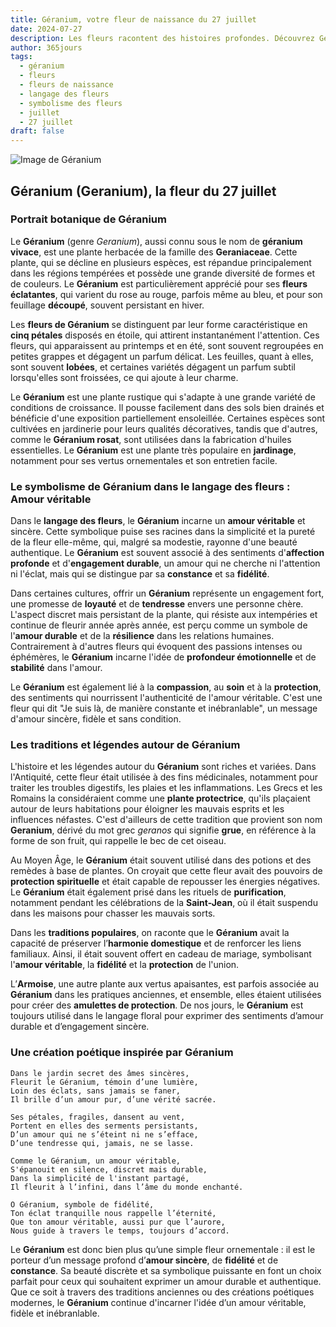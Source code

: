 ```yaml
---
title: Géranium, votre fleur de naissance du 27 juillet
date: 2024-07-27
description: Les fleurs racontent des histoires profondes. Découvrez Géranium, votre fleur de naissance du 27 juillet, ses symboles et récits fascinants. Plongez dans sa signification et son langage unique dans l'art floral.
author: 365jours
tags:
  - géranium
  - fleurs
  - fleurs de naissance
  - langage des fleurs
  - symbolisme des fleurs
  - juillet
  - 27 juillet
draft: false
---
```


![Image de Géranium](https://cdn.pixabay.com/photo/2022/06/25/15/54/cranesbill-7283721_1280.jpg#center)


## Géranium (Geranium), la fleur du 27 juillet

### Portrait botanique de Géranium

Le **Géranium** (genre _Geranium_), aussi connu sous le nom de **géranium vivace**, est une plante herbacée de la famille des **Geraniaceae**. Cette plante, qui se décline en plusieurs espèces, est répandue principalement dans les régions tempérées et possède une grande diversité de formes et de couleurs. Le **Géranium** est particulièrement apprécié pour ses **fleurs éclatantes**, qui varient du rose au rouge, parfois même au bleu, et pour son feuillage **découpé**, souvent persistant en hiver.

Les **fleurs de Géranium** se distinguent par leur forme caractéristique en **cinq pétales** disposés en étoile, qui attirent instantanément l'attention. Ces fleurs, qui apparaissent au printemps et en été, sont souvent regroupées en petites grappes et dégagent un parfum délicat. Les feuilles, quant à elles, sont souvent **lobées**, et certaines variétés dégagent un parfum subtil lorsqu'elles sont froissées, ce qui ajoute à leur charme.

Le **Géranium** est une plante rustique qui s'adapte à une grande variété de conditions de croissance. Il pousse facilement dans des sols bien drainés et bénéficie d'une exposition partiellement ensoleillée. Certaines espèces sont cultivées en jardinerie pour leurs qualités décoratives, tandis que d'autres, comme le **Géranium rosat**, sont utilisées dans la fabrication d'huiles essentielles. Le **Géranium** est une plante très populaire en **jardinage**, notamment pour ses vertus ornementales et son entretien facile.

### Le symbolisme de Géranium dans le langage des fleurs : Amour véritable

Dans le **langage des fleurs**, le **Géranium** incarne un **amour véritable** et sincère. Cette symbolique puise ses racines dans la simplicité et la pureté de la fleur elle-même, qui, malgré sa modestie, rayonne d'une beauté authentique. Le **Géranium** est souvent associé à des sentiments d'**affection profonde** et d'**engagement durable**, un amour qui ne cherche ni l'attention ni l'éclat, mais qui se distingue par sa **constance** et sa **fidélité**.

Dans certaines cultures, offrir un **Géranium** représente un engagement fort, une promesse de **loyauté** et de **tendresse** envers une personne chère. L'aspect discret mais persistant de la plante, qui résiste aux intempéries et continue de fleurir année après année, est perçu comme un symbole de l'**amour durable** et de la **résilience** dans les relations humaines. Contrairement à d'autres fleurs qui évoquent des passions intenses ou éphémères, le **Géranium** incarne l'idée de **profondeur émotionnelle** et de **stabilité** dans l'amour.

Le **Géranium** est également lié à la **compassion**, au **soin** et à la **protection**, des sentiments qui nourrissent l'authenticité de l'amour véritable. C'est une fleur qui dit "Je suis là, de manière constante et inébranlable", un message d'amour sincère, fidèle et sans condition.

### Les traditions et légendes autour de Géranium

L'histoire et les légendes autour du **Géranium** sont riches et variées. Dans l'Antiquité, cette fleur était utilisée à des fins médicinales, notamment pour traiter les troubles digestifs, les plaies et les inflammations. Les Grecs et les Romains la considéraient comme une **plante protectrice**, qu'ils plaçaient autour de leurs habitations pour éloigner les mauvais esprits et les influences néfastes. C'est d'ailleurs de cette tradition que provient son nom **Geranium**, dérivé du mot grec _geranos_ qui signifie **grue**, en référence à la forme de son fruit, qui rappelle le bec de cet oiseau.

Au Moyen Âge, le **Géranium** était souvent utilisé dans des potions et des remèdes à base de plantes. On croyait que cette fleur avait des pouvoirs de **protection spirituelle** et était capable de repousser les énergies négatives. Le **Géranium** était également prisé dans les rituels de **purification**, notamment pendant les célébrations de la **Saint-Jean**, où il était suspendu dans les maisons pour chasser les mauvais sorts.

Dans les **traditions populaires**, on raconte que le **Géranium** avait la capacité de préserver l’**harmonie domestique** et de renforcer les liens familiaux. Ainsi, il était souvent offert en cadeau de mariage, symbolisant l'**amour véritable**, la **fidélité** et la **protection** de l'union.

L’**Armoise**, une autre plante aux vertus apaisantes, est parfois associée au **Géranium** dans les pratiques anciennes, et ensemble, elles étaient utilisées pour créer des **amulettes de protection**. De nos jours, le **Géranium** est toujours utilisé dans le langage floral pour exprimer des sentiments d’amour durable et d’engagement sincère.

### Une création poétique inspirée par Géranium

```
Dans le jardin secret des âmes sincères,
Fleurit le Géranium, témoin d’une lumière,
Loin des éclats, sans jamais se faner,
Il brille d’un amour pur, d’une vérité sacrée.

Ses pétales, fragiles, dansent au vent,
Portent en elles des serments persistants,
D’un amour qui ne s’éteint ni ne s’efface,
D’une tendresse qui, jamais, ne se lasse.

Comme le Géranium, un amour véritable,
S'épanouit en silence, discret mais durable,
Dans la simplicité de l'instant partagé,
Il fleurit à l’infini, dans l’âme du monde enchanté.

O Géranium, symbole de fidélité,
Ton éclat tranquille nous rappelle l’éternité,
Que ton amour véritable, aussi pur que l’aurore,
Nous guide à travers le temps, toujours d’accord.
```

Le **Géranium** est donc bien plus qu’une simple fleur ornementale : il est le porteur d’un message profond d’**amour sincère**, de **fidélité** et de **constance**. Sa beauté discrète et sa symbolique puissante en font un choix parfait pour ceux qui souhaitent exprimer un amour durable et authentique. Que ce soit à travers des traditions anciennes ou des créations poétiques modernes, le **Géranium** continue d'incarner l'idée d’un amour véritable, fidèle et inébranlable.